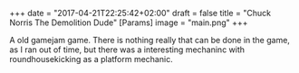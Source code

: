 +++
date = "2017-04-21T22:25:42+02:00"
draft = false
title = "Chuck Norris The Demolition Dude"
[Params]
image = "main.png"
+++

A old gamejam game. There is nothing really that can be done in the game, as I ran out of time, but there was a interesting mechaninc with roundhousekicking as a platform mechanic.
